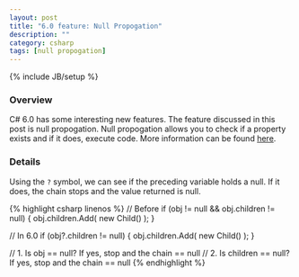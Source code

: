 ```yaml
---
layout: post
title: "6.0 feature: Null Propogation"
description: ""
category: csharp
tags: [null propogation]
---
```

{% include JB/setup %}

<!-- Overview -->
<h3>Overview</h3>

C# 6.0 has some interesting new features. The feature discussed in this post is null propogation.
Null propogation allows you to check if a property exists and if it does, execute code.
More information can be found [here](http://www.volatileread.com/Wiki/Index?id=1075).

<!-- Details -->
<h3>Details</h3>

Using the `?` symbol, we can see if the preceding variable holds a null. If it does, the chain stops and the value returned is null.

{% highlight csharp linenos %}
// Before
if (obj != null && obj.children != null) {
  obj.children.Add( new Child() );
}

// In 6.0
if (obj?.children != null) {
  obj.children.Add( new Child() );
}

// 1. Is obj == null? If yes, stop and the chain == null
// 2. Is children == null? If yes, stop and the chain == null
{% endhighlight %}
